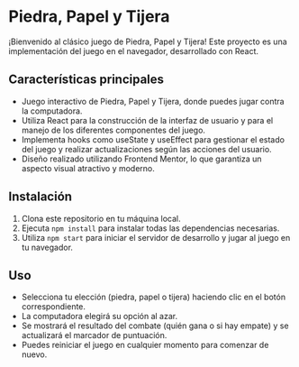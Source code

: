 # Piedra, Papel y Tijera

¡Bienvenido al clásico juego de Piedra, Papel y Tijera! Este proyecto es una implementación del juego en el navegador, desarrollado con React.

## Características principales

- Juego interactivo de Piedra, Papel y Tijera, donde puedes jugar contra la computadora.
- Utiliza React para la construcción de la interfaz de usuario y para el manejo de los diferentes componentes del juego.
- Implementa hooks como useState y useEffect para gestionar el estado del juego y realizar actualizaciones según las acciones del usuario.
- Diseño realizado utilizando Frontend Mentor, lo que garantiza un aspecto visual atractivo y moderno.

## Instalación

1. Clona este repositorio en tu máquina local.
2. Ejecuta `npm install` para instalar todas las dependencias necesarias.
3. Utiliza `npm start` para iniciar el servidor de desarrollo y jugar al juego en tu navegador.

## Uso

- Selecciona tu elección (piedra, papel o tijera) haciendo clic en el botón correspondiente.
- La computadora elegirá su opción al azar.
- Se mostrará el resultado del combate (quién gana o si hay empate) y se actualizará el marcador de puntuación.
- Puedes reiniciar el juego en cualquier momento para comenzar de nuevo.
